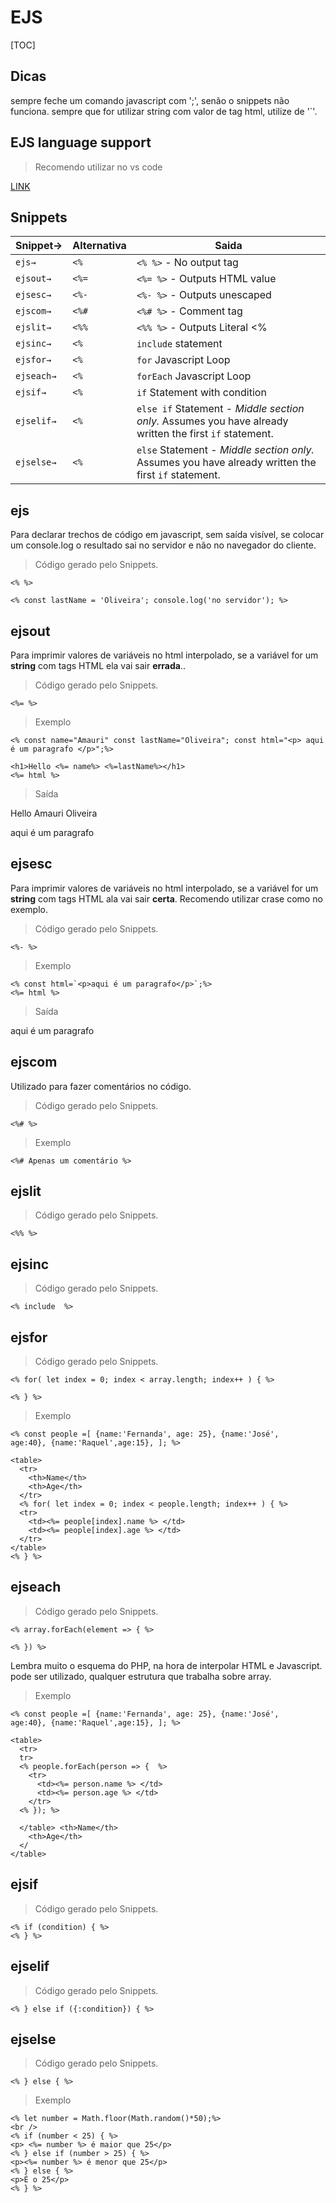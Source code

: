 # EJS

[TOC]

## Dicas

sempre feche um comando javascript com ';', senão o snippets não funciona.
sempre que for utilizar string com valor de tag html, utilize de '`'.

## EJS language support

> Recomendo utilizar no vs code

[LINK](https://marketplace.visualstudio.com/items?itemName=DigitalBrainstem.javascript-ejs-support)

## Snippets

| Snippet→   | Alternativa | Saida                                                                                                   |
| ---------- | ----------- | ------------------------------------------------------------------------------------------------------- |
| `ejs→`     | `<%`        | `<% %>` - No output tag                                                                                 |
| `ejsout→`  | `<%=`       | `<%= %>` - Outputs HTML value                                                                           |
| `ejsesc→`  | `<%-`       | `<%- %>` - Outputs unescaped                                                                            |
| `ejscom→`  | `<%#`       | `<%# %>` - Comment tag                                                                                  |
| `ejslit→`  | `<%%`       | `<%% %>` - Outputs Literal <%                                                                           |
| `ejsinc→`  | `<%`        | `include` statement                                                                                     |
| `ejsfor→`  | `<%`        | `for` Javascript Loop                                                                                   |
| `ejseach→` | `<%`        | `forEach` Javascript Loop                                                                               |
| `ejsif→`   | `<%`        | `if` Statement with condition                                                                           |
| `ejselif→` | `<%`        | `else if` Statement - _Middle section only._ Assumes you have already written the first `if` statement. |
| `ejselse→` | `<%`        | `else` Statement - _Middle section only._ Assumes you have already written the first `if` statement.    |

## ejs

Para declarar trechos de código em javascript, sem saída visível, se colocar um console.log o resultado sai no servidor e não no navegador do cliente.

> Código gerado pelo Snippets.

```ejs
<% %>
```

```ejs
<% const lastName = 'Oliveira'; console.log('no servidor'); %>
```

## ejsout

Para imprimir valores de variáveis no html interpolado, se a variável for um **string** com tags HTML ela vai sair **errada**..

> Código gerado pelo Snippets.

```ejs
<%= %>
```

> Exemplo

```ejs
<% const name="Amauri" const lastName="Oliveira"; const html="<p> aqui é um paragrafo </p>";%>

<h1>Hello <%= name%> <%=lastName%></h1>
<%= html %>
```

> Saída

Hello Amauri Oliveira

<p>aqui é um paragrafo</p>

## ejsesc

Para imprimir valores de variáveis no html interpolado, se a variável for um **string** com tags HTML ala vai sair **certa**. Recomendo utilizar crase como no exemplo.

> Código gerado pelo Snippets.

```ejs
<%- %>
```

> Exemplo

```ejs
<% const html=`<p>aqui é um paragrafo</p>`;%>
<%= html %>
```

> Saída

aqui é um paragrafo

## ejscom

Utilizado para fazer comentários no código.

> Código gerado pelo Snippets.

```ejs
<%# %>
```

> Exemplo

```ejs
<%# Apenas um comentário %>
```

## ejslit

> Código gerado pelo Snippets.

```ejs
<%% %>
```

## ejsinc

> Código gerado pelo Snippets.

```ejs
<% include  %>
```

## ejsfor

> Código gerado pelo Snippets.

```ejs
<% for( let index = 0; index < array.length; index++ ) { %>

<% } %>
```

> Exemplo

```ejs
<% const people =[ {name:'Fernanda', age: 25}, {name:'José',
age:40}, {name:'Raquel',age:15}, ]; %>

<table>
  <tr>
    <th>Name</th>
    <th>Age</th>
  </tr>
  <% for( let index = 0; index < people.length; index++ ) { %>
  <tr>
    <td><%= people[index].name %> </td>
    <td><%= people[index].age %> </td>
  </tr>
</table>
<% } %>
```

</table>

## ejseach

> Código gerado pelo Snippets.

```ejs
<% array.forEach(element => { %>

<% }) %>
```

Lembra muito o esquema do PHP, na hora de interpolar HTML e Javascript.
pode ser utilizado, qualquer estrutura que trabalha sobre array.

> Exemplo

```ejs
<% const people =[ {name:'Fernanda', age: 25}, {name:'José',
age:40}, {name:'Raquel',age:15}, ]; %>

<table>
  <tr>
  tr>
  <% people.forEach(person => {  %>
    <tr>
      <td><%= person.name %> </td>
      <td><%= person.age %> </td>
    </tr>
  <% }); %>

  </table> <th>Name</th>
    <th>Age</th>
  </
</table>
```

## ejsif

> Código gerado pelo Snippets.

```ejs
<% if (condition) { %>
<% } %>
```

## ejselif

> Código gerado pelo Snippets.

```ejs
<% } else if ({:condition}) { %>
```

## ejselse

> Código gerado pelo Snippets.

```ejs
<% } else { %>
```

> Exemplo

```ejs
<% let number = Math.floor(Math.random()*50);%>
<br />
<% if (number < 25) { %>
<p> <%= number %> é maior que 25</p>
<% } else if (number > 25) { %>
<p><%= number %> é menor que 25</p>
<% } else { %>
<p>É o 25</p>
<% } %>
```
